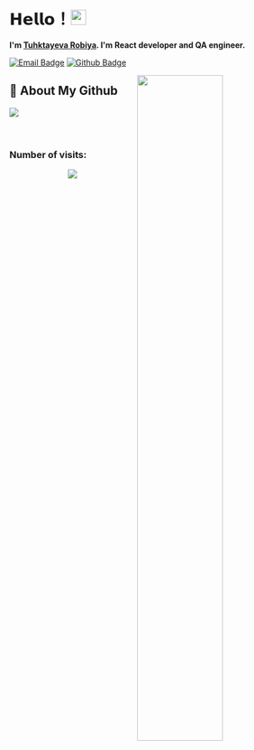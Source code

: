 # 𝗛𝗲𝗹𝗹𝗼！<img src="https://user-images.githubusercontent.com/5679180/79618120-0daffb80-80be-11ea-819e-d2b0fa904d07.gif" width="27px"> 

**I'm [ Tuhktayeva Robiya](https://github.com/Robiyaxon). I'm React developer and QA engineer.**

[![Email Badge](https://img.shields.io/badge/Gmail-D14836?style=for-the-badge&logo=gmail&logoColor=white)](mailto:tuhtaevarobiahon@gmail.com)
[![Github Badge](https://img.shields.io/badge/GitHub-100000?style=for-the-badge&logo=github&logoColor=white)](https://github.com/Robiyaxon)


<img align="right" width='55%' src="https://github-readme-stats.vercel.app/api?username=Robiyaxon&show_icons=true&hide_border=true">

## 🧐 About My Github
<div>

<a href="https://github.com/Robiyaxon">
  <img align="center" src="https://github-readme-stats.vercel.app/api/top-langs/?username=Robiyaxon&bg_color=0d1117&text_color=bdc3c7&title_color=f1c40f&hide_border=true&layout=compact&langs_count=10" />
</a>
</div>
</br>





<br />

<!-- <div  align="center"> <img src="https://activity-graph.herokuapp.com/graph?username=Robiyaxon&theme=xcode" /></div>
</div> -->

   ### Number of visits:
<p align="center">
   <img src="https://profile-counter.glitch.me/{Robiyaxon}/count.svg"/>
</p>
